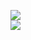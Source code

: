 [![](https://img.shields.io/badge/Made%20With-Github%20Spray-lightgrey.svg?style=for-the-badge&logo=github)](https://github.com/Annihil/github-spray#6951)  
[![](https://i.imgur.com/2DrTn0Z.gif)](https://github.com/Annihil/github-spray)